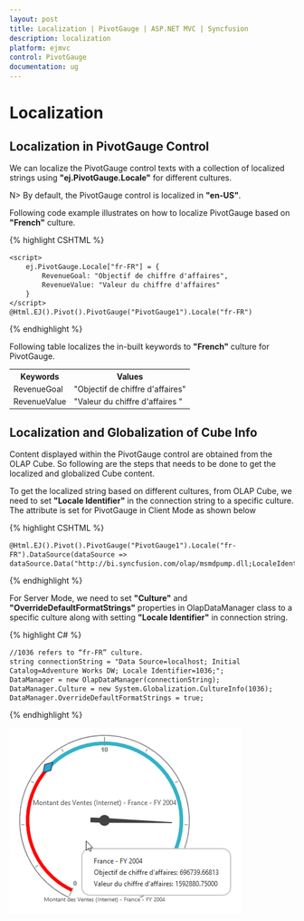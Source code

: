 ```yaml
---
layout: post
title: Localization | PivotGauge | ASP.NET MVC | Syncfusion
description: localization
platform: ejmvc
control: PivotGauge
documentation: ug
---
```


# Localization

## Localization in PivotGauge Control

We can localize the PivotGauge control texts with a collection of localized strings using **"ej.PivotGauge.Locale"** for different cultures.

N> By default, the PivotGauge control is localized in **"en-US"**.

Following code example illustrates on how to localize PivotGauge based on **"French"** culture.

{% highlight CSHTML %}

    <script>
        ej.PivotGauge.Locale["fr-FR"] = {
            RevenueGoal: "Objectif de chiffre d'affaires",
            RevenueValue: "Valeur du chiffre d'affaires"
        }
    </script>
    @Html.EJ().Pivot().PivotGauge("PivotGauge1").Locale("fr-FR")
{% endhighlight %}

Following table localizes the in-built keywords to **"French"** culture for PivotGauge.

<table>
<tr>
<th>Keywords</th>
<th>Values</th>
</tr>
<tr>
<td>RevenueGoal</td>
<td>"Objectif de chiffre d'affaires"</td>
</tr>
<tr>
<td>RevenueValue</td>
<td>"Valeur du chiffre d'affaires "</td>
</tr>
</table>

## Localization and Globalization of Cube Info

Content displayed within the PivotGauge control are obtained from the OLAP Cube. So following are the steps that needs to be done to get the localized and globalized Cube content.

To get the localized string based on different cultures, from OLAP Cube, we need to set **"Locale Identifier"** in the connection string to a specific culture. The attribute is set for PivotGauge in Client Mode as shown below

{% highlight CSHTML %}

    @Html.EJ().Pivot().PivotGauge("PivotGauge1").Locale("fr-FR").DataSource(dataSource => dataSource.Data("http://bi.syncfusion.com/olap/msmdpump.dll;LocaleIdentifier=1036;"))

{% endhighlight %}

For Server Mode, we need to set **"Culture"** and **"OverrideDefaultFormatStrings"** properties in OlapDataManager class to a specific culture along with setting **"Locale Identifier"** in connection string. 

{% highlight C# %}

    //1036 refers to “fr-FR” culture.
    string connectionString = "Data Source=localhost; Initial Catalog=Adventure Works DW; Locale Identifier=1036;";
    DataManager = new OlapDataManager(connectionString);
    DataManager.Culture = new System.Globalization.CultureInfo(1036);
    DataManager.OverrideDefaultFormatStrings = true;

{% endhighlight %}

![](Localization-and-Translation-Support_images/Localization.png) 